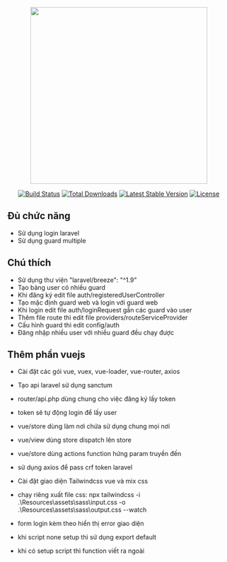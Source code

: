 <p align="center"><a href="https://laravel.com" target="_blank"><img src="https://raw.githubusercontent.com/laravel/art/master/logo-lockup/5%20SVG/2%20CMYK/1%20Full%20Color/laravel-logolockup-cmyk-red.svg" width="400"></a></p>

<p align="center">
<a href="https://travis-ci.org/laravel/framework"><img src="https://travis-ci.org/laravel/framework.svg" alt="Build Status"></a>
<a href="https://packagist.org/packages/laravel/framework"><img src="https://img.shields.io/packagist/dt/laravel/framework" alt="Total Downloads"></a>
<a href="https://packagist.org/packages/laravel/framework"><img src="https://img.shields.io/packagist/v/laravel/framework" alt="Latest Stable Version"></a>
<a href="https://packagist.org/packages/laravel/framework"><img src="https://img.shields.io/packagist/l/laravel/framework" alt="License"></a>
</p>

## Đủ chức năng
- Sử dụng login laravel
- Sử dụng guard multiple
## Chú thích
- Sử dụng thư viện "laravel/breeze": "^1.9"
- Tạo bảng user có nhiều guard
- Khi đăng ký edit file auth/registeredUserController
- Tạo mặc định guard web và login với guard web
- Khi login edit file auth/loginRequest gắn các guard vào user
- Thêm file route thì edit file providers/routeServiceProvider
- Cấu hình guard thì edit config/auth
- Đăng nhập nhiều user với nhiều guard đều chạy được
## Thêm phần vuejs
- Cài đặt các gói vue, vuex, vue-loader, vue-router, axios
- Tạo api laravel sử dụng sanctum
- router/api.php dùng chung cho việc đăng ký lấy token
- token sẽ tự động login để lấy user
- vue/store dùng làm nơi chứa sử dụng chung mọi nơi
- vue/view dùng store dispatch lên store
- vue/store dùng actions function hứng param truyền đến
- sử dụng axios để pass crf token laravel

- Cài đặt giao diện Tailwindcss vue và mix css
- chạy riêng xuất file css: npx tailwindcss -i .\Resources\assets\sass\input.css -o .\Resources\assets\sass\output.css --watch
- form login kèm theo hiển thị error giao diện

- khi script none setup thì sử dụng export default
- khi có setup script thì function viết ra ngoài


